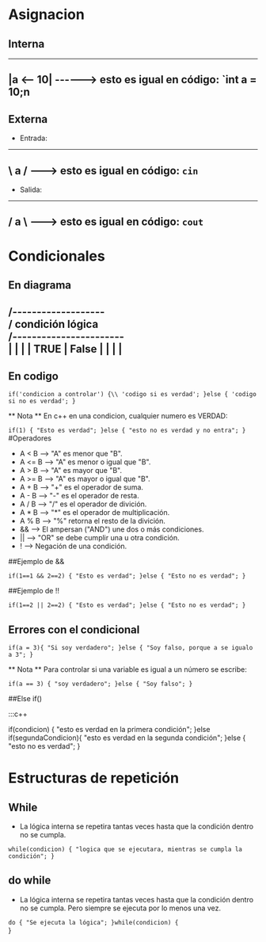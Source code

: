 # Asignacion

## Interna
----------
|a <-- 10| ------> esto es igual en código: `int a = 10;n
----------

## Externa

- Entrada:
-----
\ a / ---> esto es igual en código: `cin`
 ---

- Salida:

 ---
/ a \ ---> esto es igual en código: `cout`
-----

# Condicionales

## En diagrama

  /-------------------\
 /	condición lógica   \
/-----------------------\
|			|	   	    |
|	TRUE	|	False   |
|			|	   	    |
-------------------------

## En codigo

`
if('condicion a controlar') {\\
	'codigo si es verdad';
}else {
	'codigo si no es verdad';
}
`

** Nota ** En c++ en una condicion, cualquier numero es VERDAD:

`
if(1) {
	"Esto es verdad";
}else {
	"esto no es verdad y no entra";
}
`
#Operadores

- A < B --> "A" es menor que "B".
- A <= B --> "A" es menor o igual que "B".
- A > B --> "A" es mayor que "B".
- A >= B --> "A" es mayor o igual que "B".
- A + B --> "+" es el operador de suma.
- A - B --> "-" es el operador de resta.
- A / B --> "/" es el operador de divición.
- A * B --> "*" es el operador de multiplicación.
- A % B --> "%" retorna el resto de la divición.
- && --> El ampersan ("AND") une dos o más condiciones.
- || --> "OR" se debe cumplir una u otra condición.
- ! --> Negación de una condición.

##Ejemplo de &&

`
if(1==1 && 2==2) {
    "Esto es verdad";
}else {
    "Esto no es verdad";
}
`

##Ejemplo de !!

`
if(1==2 || 2==2) {
    "Esto es verdad";
}else {
    "Esto no es verdad";
}
`

## Errores con el condicional

`
if(a = 3){
	"Si soy verdadero";
}else {
	"Soy falso, porque a se igualo a 3";
}
`

** Nota ** Para controlar si una variable es igual a un número se escribe:

`
if(a == 3) {
	"soy verdadero";
}else {
	"Soy falso";
}
`

##Else if()

:::c++

if(condicion) {
	"esto es verdad en la primera condición";
}else if(segundaCondicion){
	"esto es verdad en la segunda condición";
}else {
	"esto no es verdad";
}


# Estructuras de repetición

## While

- La lógica interna se repetira tantas veces hasta que la condición dentro no se cumpla.

`
while(condicion) {
	"logica que se ejecutara, mientras se cumpla la condición";
}
`

## do while

- La lógica interna se repetira tantas veces hasta que la condición dentro no se cumpla. Pero siempre se ejecuta por lo menos una vez.

`
do {
	"Se ejecuta la lógica";
}while(condicion) {
`	
}